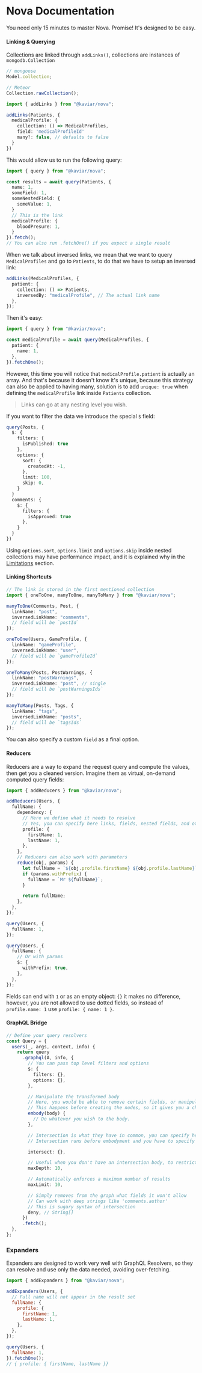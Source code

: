 # Nova Documentation

You need only 15 minutes to master Nova. Promise! It's designed to be easy.

#### Linking & Querying

Collections are linked through `addLinks()`, collections are instances of `mongodb.Collection`

```typescript
// mongoose
Model.collection;

// Meteor
Collection.rawCollection();
```

```typescript
import { addLinks } from "@kaviar/nova";

addLinks(Patients, {
  medicalProfile: {
    collection: () => MedicalProfiles,
    field: 'medicalProfileId'
    many?: false, // defaults to false
  }
})
```

This would allow us to run the following query:

```typescript
import { query } from "@kaviar/nova";

const results = await query(Patients, {
  name: 1,
  someField: 1,
  someNestedField: {
    someValue: 1,
  }
  // This is the link
  medicalProfile: {
    bloodPresure: 1,
  }
}).fetch();
// You can also run .fetchOne() if you expect a single result
```

When we talk about inversed links, we mean that we want to query `MedicalProfiles` and go to `Patients`, to do that we have to setup an inversed link:

```typescript
addLinks(MedicalProfiles, {
  patient: {
    collection: () => Patients,
    inversedBy: "medicalProfile", // The actual link name
  },
});
```

Then it's easy:

```typescript
import { query } from "@kaviar/nova";

const medicalProfile = await query(MedicalProfiles, {
  patient: {
    name: 1,
  },
}).fetchOne();
```

However, this time you will notice that `medicalProfile.patient` is actually an array. And that's because it doesn't know it's unique, because this strategy can also be applied to having many, solution is to add `unique: true` when defining the `medicalProfile` link inside `Patients` collection.

> Links can go at any nesting level you wish.

If you want to filter the data we introduce the special `$` field:

```typescript
query(Posts, {
  $: {
    filters: {
      isPublished: true
    },
    options: {
      sort: {
        createdAt: -1,
      },
      limit: 100,
      skip: 0,
    }
  }
  comments: {
    $: {
      filters: {
        isApproved: true
      },
    }
  }
})
```

Using `options.sort`, `options.limit` and `options.skip` inside nested collections may have performance impact, and it is explained why in the [Limitations](./limitations.md) section.

#### Linking Shortcuts

```typescript
// The link is stored in the first mentioned collection
import { oneToOne, manyToOne, manyToMany } from "@kaviar/nova";

manyToOne(Comments, Post, {
  linkName: "post",
  inversedLinkName: "comments",
  // field will be `postId`
});

oneToOne(Users, GameProfile, {
  linkName: "gameProfile",
  inversedLinkName: "user",
  // field will be `gameProfileId`
});

oneToMany(Posts, PostWarnings, {
  linkName: "postWarnings",
  inversedLinkName: "post", // single
  // field will be `postWarningsIds`
});

manyToMany(Posts, Tags, {
  linkName: "tags",
  inversedLinkName: "posts",
  // field will be `tagsIds`
});
```

You can also specify a custom `field` as a final option.

#### Reducers

Reducers are a way to expand the request query and compute the values, then get you a cleaned version. Imagine them as virtual, on-demand computed query fields:

```typescript
import { addReducers } from "@kaviar/nova";

addReducers(Users, {
  fullName: {
    dependency: {
      // Here we define what it needs to resolve
      // Yes, you can specify here links, fields, nested fields, and other reducers as well
      profile: {
        firstName: 1,
        lastName: 1,
      },
    },
    // Reducers can also work with parameters
    reduce(obj, params) {
      let fullName = `${obj.profile.firstName} ${obj.profile.lastName}`;
      if (params.withPrefix) {
        fullName = `Mr ${fullName}`;
      }

      return fullName;
    },
  },
});
```

```typescript
query(Users, {
  fullName: 1,
});

query(Users, {
  fullName: {
    // Or with params
    $: {
      withPrefix: true,
    },
  },
});
```

Fields can end with `1` or as an empty object: `{}` it makes no difference, however, you are not allowed to use dotted fields, so instead of `profile.name: 1` use `profile: { name: 1 }`.

#### GraphQL Bridge

```typescript
// Define your query resolvers
const Query = {
  users(_, args, context, info) {
    return query
      .graphql(A, info, {
        // You can pass top level filters and options
        $: {
          filters: {},
          options: {},
        },

        // Manipulate the transformed body
        // Here, you would be able to remove certain fields, or manipulate the Nova Query body
        // This happens before creating the nodes, so it gives you a chance to do whatever you wish
        embody(body) {
          // Do whatever you wish to the body.
        },

        // Intersection is what they have in common, you can specify here a query-like Body
        // Intersection runs before embodyment and you have to specify `$: 1` in the body if you want parameterable queries

        intersect: {},

        // Useful when you don't have an intersection body, to restrict the limit of depth, to avoid a nested GraphQL attack
        maxDepth: 10,

        // Automatically enforces a maximum number of results
        maxLimit: 10,

        // Simply removes from the graph what fields it won't allow
        // Can work with deep strings like 'comments.author'
        // This is sugary syntax of intersection
        deny, // String[]
      })
      .fetch();
  },
};
```

### Expanders

Expanders are designed to work very well with GraphQL Resolvers, so they can resolve and use only the data needed, avoiding over-fetching.

```js
import { addExpanders } from "@kaviar/nova";

addExpanders(Users, {
  // Full name will not appear in the result set
  fullName: {
    profile: {
      firstName: 1,
      lastName: 1,
    },
  },
});

query(Users, {
  fullName: 1,
}).fetchOne();
// { profile: { firstName, lastName }}
```
